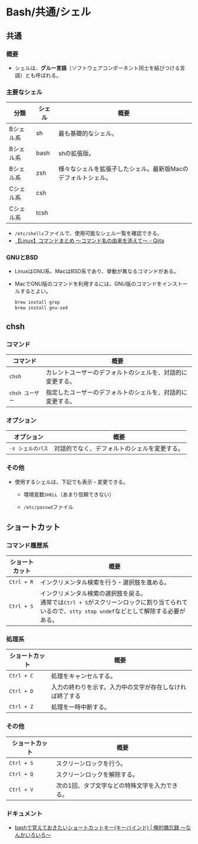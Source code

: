 # Bash/共通/シェル

## 共通

### 概要

- シェルは、**グルー言語**（ソフトウェアコンポーネント同士を結びつける言語）とも呼ばれる。

### 主要なシェル

| 分類      | シェル | 概要                                                         |
| --------- | ------ | ------------------------------------------------------------ |
| Bシェル系 | sh     | 最も基礎的なシェル。                                         |
| Bシェル系 | bash   | shの拡張版。                                                 |
| Bシェル系 | zsh    | 様々なシェルを拡張子したシェル。最新版Macのデフォルトシェル。 |
| Cシェル系 | csh    |                                                              |
| Cシェル系 | tcsh   |                                                              |

- `/etc/shells`ファイルで、使用可能なシェル一覧を確認できる。
- [【Linux】コマンドまとめ 〜コマンド名の由来を添えて〜 - Qiita](https://qiita.com/taji-taji/items/0b4bcccf097371bc143c)

### GNUとBSD

- LinuxはGNU系、MacはBSD系であり、挙動が異なるコマンドがある。

- MacでGNU版のコマンドを利用するには、GNU版のコマンドをインストールするとよい。

  ```bash
  brew install grep
  brew install gnu-sed
  ```

## chsh

### コマンド

|コマンド|概要|
|---|---|
|`chsh`|カレントユーザーのデフォルトのシェルを、対話的に変更する。|
|`chsh ユーザー`|指定したユーザーのデフォルトのシェルを、対話的に変更する。|

### オプション

| オプション        | 概要                                         |
| ----------------- | -------------------------------------------- |
| `-s シェルのパス` | 対話的でなく、デフォルトのシェルを変更する。 |

### その他

- 使用するシェルは、下記でも表示・変更できる。
  - 環境変数`SHELL`（あまり信頼できない）

  - `/etc/passwd`ファイル

## ショートカット

### コマンド履歴系

| ショートカット | 概要                                                         |
| -------------- | ------------------------------------------------------------ |
| `Ctrl + R`     | インクリメンタル検索を行う・選択肢を進める。                 |
| `Ctrl + S`     | インクリメンタル検索の選択肢を戻る。<br />通常では`Ctrl + S`がスクリーンロックに割り当てられているので、`stty stop undef`などとして解除する必要がある。 |

### 処理系

| ショートカット | 概要                                                     |
| -------------- | -------------------------------------------------------- |
| `Ctrl + C`     | 処理をキャンセルする。                                   |
| `Ctrl + D`     | 入力の終わりを示す。入力中の文字が存在しなければ終了する |
| `Ctrl + Z`     | 処理を一時中断する。                                     |

### その他

| ショートカット | 概要                                          |
| -------------- | --------------------------------------------- |
| `Ctrl + S`     | スクリーンロックを行う。                      |
| `Ctrl + Q`     | スクリーンロックを解除する。                  |
| `Ctrl + V`     | 次の1回、タブ文字などの特殊文字を入力できる。 |

### ドキュメント

- [bashで覚えておきたいショートカットキー(キーバインド) | 俺的備忘録 〜なんかいろいろ〜](https://orebibou.com/ja/home/201506/20150629_001/)
